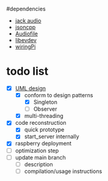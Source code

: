#dependencies 
- [jack audio](https://github.com/jackaudio/jack2)
- [jsoncpp](https://github.com/adamstark/AudioFile)
- [Audiofile](https://github.com/adamstark/AudioFile)
- [libevdev](https://www.freedesktop.org/wiki/Software/libevdev/)
- [wiringPi](https://github.com/WiringPi/WiringPi)

# todo list
- [x] [UML design](piloop.drawio)
    - [x] conform to design patterns
        - [x] Singleton
        - [ ] Observer
    - [x] multi-threading
- [x] code reconstruction
    - [x] quick prototype
    - [x] start_server internally
- [x] raspberry deployment
- [ ] optimization step
- [ ] update main branch
    - [ ] description
    - [ ] compilation/usage instructions
